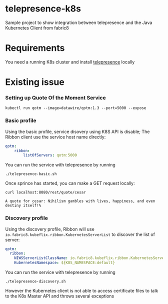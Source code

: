 # telepresence-k8s
Sample project to show integration between telepresence and the Java Kubernetes Client from fabric8

# Requirements
You need a running K8s cluster and install [telepresence](https://www.telepresence.io/) locally

# Existing issue

### Setting up Quote Of the Moment Service
`kubectl run qotm --image=datawire/qotm:1.3 --port=5000 --expose`

### Basic profile

Using the basic profile, service disovery using K8S API is disable; The Ribbon client use the service host name directly:

```yaml
qotm:
    ribbon:
        listOfServers: qotm:5000
```

You can run the service with telepresence by running

`./telepresence-basic.sh`

Once sprince has started, you can make a GET request locally:

`curl localhost:8080/rest/quote/cesar`

```
A quote for cesar: Nihilism gambles with lives, happiness, and even destiny itself!% 
```
### Discovery profile

Using the discovery profile, Ribbon will use `io.fabric8.kubeflix.ribbon.KubernetesServerList` to discover the list of server:

```yaml
qotm:
  ribbon:
    NIWSServerListClassName: io.fabric8.kubeflix.ribbon.KubernetesServerList
    KubernetesNamespace: ${K8S_NAMESPACE:default}
```


You can run the service with telepresence by running

`./telepresence-discovery.sh`

However the Kubernetes client is not able to access certificate files to talk to the K8s Master API and throws several exceptions
